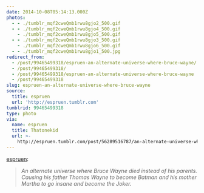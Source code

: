 ```yaml
---
date: 2014-10-08T05:14:13.000Z
photos:
  - - ./tumblr_mqf2cweQmb1rwu8gjo2_500.gif
  - - ./tumblr_mqf2cweQmb1rwu8gjo4_500.gif
    - ./tumblr_mqf2cweQmb1rwu8gjo5_500.gif
  - - ./tumblr_mqf2cweQmb1rwu8gjo3_500.gif
    - ./tumblr_mqf2cweQmb1rwu8gjo6_500.gif
  - - ./tumblr_mqf2cweQmb1rwu8gjo1_500.jpg
redirect_from:
  - /post/99465499318/espruen-an-alternate-universe-where-bruce-wayne/
  - /post/99465499318/
  - /post/99465499318/espruen-an-alternate-universe-where-bruce-wayne
  - /post/99465499318
slug: espruen-an-alternate-universe-where-bruce-wayne
source:
  title: espruen
  url: 'http://espruen.tumblr.com'
tumblrid: 99465499318
type: photo
via:
  name: espruen
  title: Thatonekid
  url: >-
    http://espruen.tumblr.com/post/56289516787/an-alternate-universe-where-bruce-wayne-died
---
```

<p><a href="http://espruen.tumblr.com/post/56289516787/an-alternate-universe-where-bruce-wayne-died" class="tumblr_blog">espruen</a>:</p>

<blockquote><p><em>An alternate universe where Bruce Wayne died instead of his parents. Causing his father Thomas Wayne to become Batman and his mother Martha to go insane and become the Joker.</em></p></blockquote>
